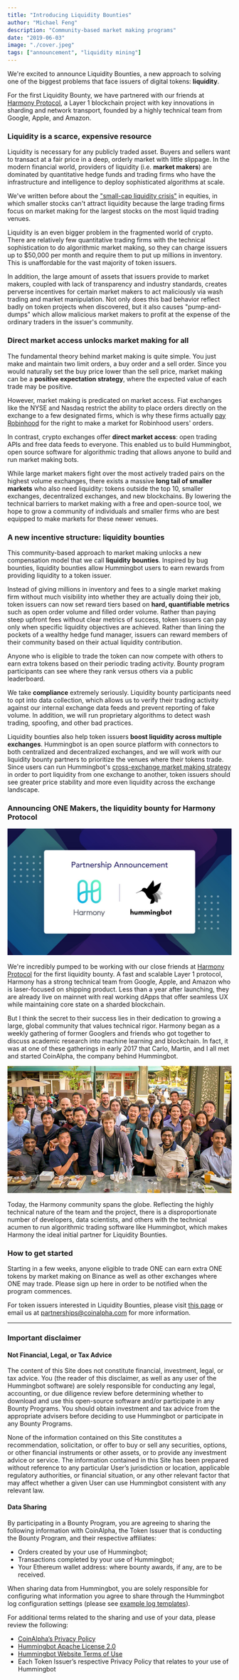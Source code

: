 ```yaml
---
title: "Introducing Liquidity Bounties"
author: "Michael Feng"
description: "Community-based market making programs"
date: "2019-06-03"
image: "./cover.jpeg"
tags: ["announcement", "liquidity mining"]
---
```


We're excited to announce Liquidity Bounties, a new approach to solving one of the biggest problems that face issuers of digital tokens: **liquidity**.

For the first Liquidity Bounty, we have partnered with our friends at <a href="https://harmony.one/" target="_blank">Harmony Protocol</a>, a Layer 1 blockchain project with key innovations in sharding and network transport, founded by a highly technical team from Google, Apple, and Amazon.

### Liquidity is a scarce, expensive resource

Liquidity is necessary for any publicly traded asset. Buyers and sellers want to transact at a fair price in a deep, orderly market with little slippage. In the modern financial world, providers of liquidity (i.e. **market makers**) are dominated by quantitative hedge funds and trading firms who have the infrastructure and intelligence to deploy sophisticated algorithms at scale.

We've written before about the ["small-cap liquidity crisis"](/blog/2019-01-thin-crust-of-liquidity/) in equities, in which smaller stocks can't attract liquidity because the large trading firms focus on market making for the largest stocks on the most liquid trading venues.

<!-- more -->

Liquidity is an even bigger problem in the fragmented world of crypto. There are relatively few quantitative trading firms with the technical sophistication to do algorithmic market making, so they can charge issuers up to \$50,000 per month and require them to put up millions in inventory. This is unaffordable for the vast majority of token issuers.

In addition, the large amount of assets that issuers provide to market makers, coupled with lack of transparency and industry standards, creates perverse incentives for certain market makers to act maliciously via wash trading and market manipulation. Not only does this bad behavior reflect badly on token projects when discovered, but it also causes "pump-and-dumps" which allow malicious market makers to profit at the expense of the ordinary traders in the issuer's community.

### Direct market access unlocks market making for all

The fundamental theory behind market making is quite simple. You just make and maintain two limit orders, a buy order and a sell order. Since you would naturally set the buy price lower than the sell price, market making can be a **positive expectation strategy**, where the expected value of each trade may be positive.

However, market making is predicated on market access. Fiat exchanges like the NYSE and Nasdaq restrict the ability to place orders directly on the exchange to a few designated firms, which is why these firms actually <a href="https://www.bloomberg.com/news/articles/2018-10-15/robinhood-gets-almost-half-its-revenue-in-controversial-bargain-with-high-speed-traders" target="_blank">pay Robinhood</a> for the right to make a market for Robinhood users' orders.

In contrast, crypto exchanges offer **direct market access**: open trading APIs and free data feeds to everyone. This enabled us to build Hummingbot, open source software for algorithmic trading that allows anyone to build and run market making bots.

While large market makers fight over the most actively traded pairs on the highest volume exchanges, there exists a massive **long tail of smaller markets** who also need liquidity: tokens outside the top 10, smaller exchanges, decentralized exchanges, and new blockchains. By lowering the technical barriers to market making with a free and open-source tool, we hope to grow a community of individuals and smaller firms who are best equipped to make markets for these newer venues.

### A new incentive structure: liquidity bounties

This community-based approach to market making unlocks a new compensation model that we call **liquidity bounties**. Inspired by bug bounties, liquidity bounties allow Hummingbot users to earn rewards from providing liquidity to a token issuer.

Instead of giving millions in inventory and fees to a single market making firm without much visibility into whether they are actually doing their job, token issuers can now set reward tiers based on **hard, quantifiable metrics** such as open order volume and filled order volume. Rather than paying steep upfront fees without clear metrics of success, token issuers can pay only when specific liquidity objectives are achieved. Rather than lining the pockets of a wealthy hedge fund manager, issuers can reward members of their community based on their actual liquidity contribution.

Anyone who is eligible to trade the token can now compete with others to earn extra tokens based on their periodic trading activity. Bounty program participants can see where they rank versus others via a public leaderboard.

We take **compliance** extremely seriously. Liquidity bounty participants need to opt into data collection, which allows us to verify their trading activity against our internal exchange data feeds and prevent reporting of fake volume. In addition, we will run proprietary algorithms to detect wash trading, spoofing, and other bad practices.

Liquidity bounties also help token issuers **boost liquidity across multiple exchanges**. Hummingbot is an open source platform with connectors to both centralized and decentralized exchanges, and we will work with our liquidity bounty partners to prioritize the venues where their tokens trade. Since users can run Hummingbot's [cross-exchange market making strategy](https://docs.hummingbot.io/strategies/cross-exchange-market-making/) in order to port liquidity from one exchange to another, token issuers should see greater price stability and more even liquidity across the exchange landscape.

### Announcing ONE Makers, the liquidity bounty for Harmony Protocol

![](./harmony-hummingbot.jpeg)

We're incredibly pumped to be working with our close friends at <a href="https://harmony.one/" target="_blank">Harmony Protocol</a> for the first liquidity bounty. A fast and scalable Layer 1 protocol, Harmony has a strong technical team from Google, Apple, and Amazon who is laser-focused on shipping product. Less than a year after launching, they are already live on mainnet with real working dApps that offer seamless UX while maintaining core state on a sharded blockchain.

But I think the secret to their success lies in their dedication to growing a large, global community that values technical rigor. Harmony began as a weekly gathering of former Googlers and friends who got together to discuss academic research into machine learning and blockchain. In fact, it was at one of these gatherings in early 2017 that Carlo, Martin, and I all met and started CoinAlpha, the company behind Hummingbot.

![Harmony, Hummingbot, and friends at a 2017 meetup](./tgi.jpg)

Today, the Harmony community spans the globe. Reflecting the highly technical nature of the team and the project, there is a disproportionate number of developers, data scientists, and others with the technical acumen to run algorithmic trading software like Hummingbot, which makes Harmony the ideal initial partner for Liquidity Bounties.

### How to get started

Starting in a few weeks, anyone eligible to trade ONE can earn extra ONE tokens by market making on Binance as well as other exchanges where ONE may trade. Please sign up here in order to be notified when the program commences.

For token issuers interested in Liquidity Bounties, please visit [this page](/liquidity-mining/) or email us at [partnerships@coinalpha.com](mailto:partnerships@coinalpha.com) for more information.

---

### Important disclaimer

#### Not Financial, Legal, or Tax Advice

The content of this Site does not constitute financial, investment, legal, or tax advice. You (the reader of this disclaimer, as well as any user of the Hummingbot software) are solely responsible for conducting any legal, accounting, or due diligence review before determining whether to download and use this open-source software and/or participate in any Bounty Programs. You should obtain investment and tax advice from the appropriate advisers before deciding to use Hummingbot or participate in any Bounty Programs.

None of the information contained on this Site constitutes a recommendation, solicitation, or offer to buy or sell any securities, options, or other financial instruments or other assets, or to provide any investment advice or service. The information contained in this Site has been prepared without reference to any particular User’s jurisdiction or location, applicable regulatory authorities, or financial situation, or any other relevant factor that may affect whether a given User can use Hummingbot consistent with any relevant law.

#### Data Sharing

By participating in a Bounty Program, you are agreeing to sharing the following information with CoinAlpha, the Token Issuer that is conducting the Bounty Program, and their respective affiliates:

- Orders created by your use of Hummingbot;
- Transactions completed by your use of Hummingbot;
- Your Ethereum wallet address: where bounty awards, if any, are to be received.

When sharing data from Hummingbot, you are solely responsible for configuring what information you agree to share through the Hummingbot log configuration settings (please see [example log templates](https://github.com/CoinAlpha/hummingbot/blob/master/hummingbot/templates/hummingbot_logs_TEMPLATE.yml)).

For additional terms related to the sharing and use of your data, please review the following:

- [CoinAlpha’s Privacy Policy](https://www.iubenda.com/privacy-policy/29320743)
- [Hummingbot Apache License 2.0](https://github.com/CoinAlpha/hummingbot/blob/master/LICENSE)
- [Hummingbot Website Terms of Use](https://www.hummingbot.io/terms.pdf)
- Each Token Issuer’s respective Privacy Policy that relates to your use of Hummingbot
